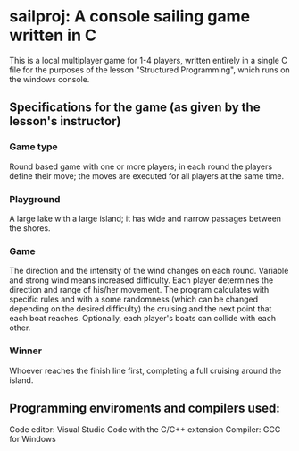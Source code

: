 # sailproj: A console sailing game written in C

This is a local multiplayer game for 1-4 players, written entirely in a single C file for the purposes of the lesson "Structured Programming", which runs on the windows console.

## Specifications for the game (as given by the lesson's instructor)


### Game type
Round based game with one or more players; in each round the players define their move; the moves are executed for all players at the same time.
### Playground
A large lake with a large island; it has wide and narrow passages between the shores.
### Game
The direction and the intensity of the wind changes on each round. Variable and strong wind means increased difficulty.
Each player determines the direction and range of his/her movement.
The program calculates with specific rules and with a some randomness (which can be changed depending on the desired difficulty) the cruising and the next point that each boat reaches.
Optionally, each player's boats can collide with each other.
### Winner
Whoever reaches the finish line first, completing a full cruising around the island.

## Programming enviroments and compilers used:
Code editor: Visual Studio Code with the C/C++ extension
Compiler: GCC for Windows
